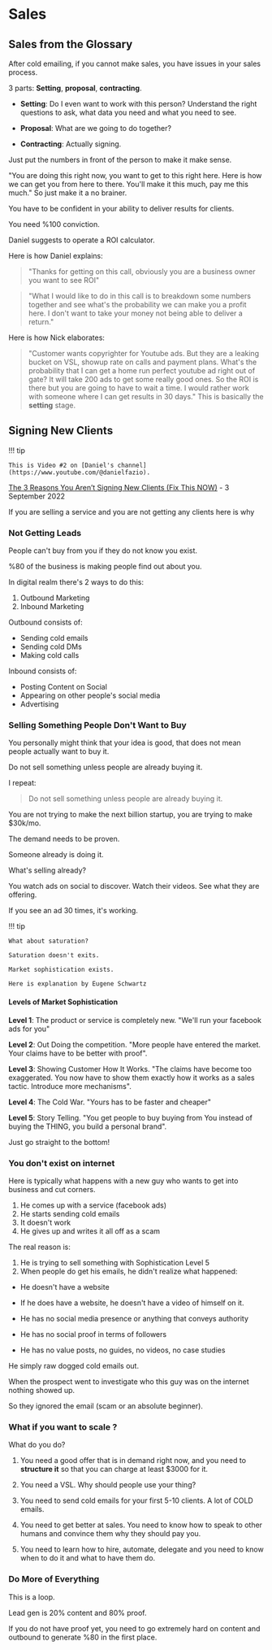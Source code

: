 # Sales

## Sales from the Glossary

After cold emailing, if you cannot make sales, you have issues in your sales process.

3 parts: **Setting**, **proposal**, **contracting**.

- **Setting**: Do I even want to work with this person? Understand the right questions to ask, what data you need and what you need to see.

- **Proposal**: What are we going to do together?

- **Contracting**: Actually signing.

Just put the numbers in front of the person to make it make sense.

"You are doing this right now, you want to get to this right here. Here is how we can get you from here to there. You'll make it this much, pay me this much." So just make it a no brainer.

You have to be confident in your ability to deliver results for clients.

You need %100 conviction.

Daniel suggests to operate a ROI calculator.

Here is how Daniel explains:

> "Thanks for getting on this call, obviously you are a business owner you want to see ROI"

> "What I would like to do in this call is to breakdown some numbers together and see what's the probability we can make you a profit here. I don't want to take your money not being able to deliver a return."

Here is how Nick elaborates:

> "Customer wants copyrighter for Youtube ads. But they are a leaking bucket on VSL, showup rate on calls and payment plans. What's the probability that I can get a home run perfect youtube ad right out of gate? It will take 200 ads to get some really good ones. So the ROI is there but you are going to have to wait a time. I would rather work with someone where I can get results in 30 days." This is basically the **setting** stage. 

## Signing New Clients

!!! tip

    This is Video #2 on [Daniel's channel](https://www.youtube.com/@danielfazio).

[The 3 Reasons You Aren’t Signing New Clients (Fix This NOW)](https://www.youtube.com/watch?v=LpNFNverylM) - 3 September 2022

If you are selling a service and you are not getting any clients here is why 

### Not Getting Leads

People can't buy from you if they do not know you exist.

%80 of the business is making people find out about you.

In digital realm there's 2 ways to do this:

1. Outbound Marketing
2. Inbound Marketing

Outbound consists of:

- Sending cold emails
- Sending cold DMs
- Making cold calls

Inbound consists of:

- Posting Content on Social
- Appearing on other people's social media
- Advertising

### Selling Something People Don't Want to Buy

You personally might think that your idea is good, that does not mean people actually want to buy it.

Do not sell something unless people are already buying it.

I repeat:

> Do not sell something unless people are already buying it.

You are not trying to make the next billion startup, you are trying to make $30k/mo.

The demand needs to be proven.

Someone already is doing it.

What's selling already?

You watch ads on social to discover. Watch their videos. See what they are offering.

If you see an ad 30 times, it's working.

!!! tip

    What about saturation?

    Saturation doesn't exits.

    Market sophistication exists.

    Here is explanation by Eugene Schwartz

#### Levels of Market Sophistication

**Level 1**: The product or service is completely new. "We'll run your facebook ads for you"

**Level 2**: Out Doing the competition. "More people have entered the market. Your claims have to be better with proof".

**Level 3**: Showing Customer How It Works. "The claims have become too exaggerated. You now have to show them exactly how it works as a sales tactic. Introduce more mechanisms".

**Level 4**: The Cold War. "Yours has to be faster and cheaper"

**Level 5**: Story Telling. "You get people to buy buying from You instead of buying the THING, you build a personal brand".

Just go straight to the bottom!

### You don't exist on internet

Here is typically what happens with a new guy who wants to get into business and cut corners.

1. He comes up with a service (facebook ads)
2. He starts sending cold emails
3. It doesn't work
4. He gives up and writes it all off as a scam

The real reason is:

1. He is trying to sell something with Sophistication Level 5
2. When people do get his emails, he didn't realize what happened:

- He doesn't have a website

- If he does have a website, he doesn't have a video of himself on it.

- He has no social media presence or anything that conveys authority

- He has no social proof in terms of followers

- He has no value posts, no guides, no videos, no case studies

He simply raw dogged cold emails out.

When the prospect went to investigate who this guy was on the internet nothing showed up.

So they ignored the email (scam or an absolute beginner).

### What if you want to scale ?

What do you do?

1. You need a good offer that is in demand right now, and you need to **structure it** so that you can charge at least $3000 for it.

2. You need a VSL. Why should people use your thing?

3. You need to send cold emails for your first 5-10 clients. A lot of COLD emails.

4. You need to get better at sales. You need to know how to speak to other humans and convince them why they should pay you.

5. You need to learn how to hire, automate, delegate and you need to know when to do it and what to have them do.

### Do More of Everything

This is a loop.

Lead gen is 20% content and 80% proof.

If you do not have proof yet, you need to go extremely hard on content and outbound to generate %80 in the first place.

